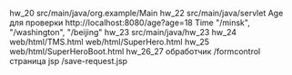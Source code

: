 hw_20
src/main/java/org.example/Main
hw_22
src/main/java/servlet
Age  для проверки http://localhost:8080/age?age=18
Time "/minsk", "/washington", "/beijing"
hw_23
src/main/java/hw_23
hw_24
web/html/TMS.html
web/html/SuperHero.html
hw_25
web/html/SuperHeroBoot.html
hw_26_27
обработчик /formcontrol
страница jsp 
/save-request.jsp
